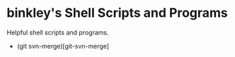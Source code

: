 # binkley's Shell Scripts and Programs

Helpful shell scripts and programs.

* (git svn-merge)[git-svn-merge]

